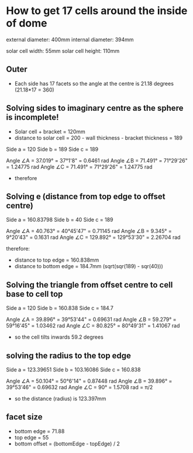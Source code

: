 # How to get 17 cells around the inside of dome

external diameter: 400mm
internal diameter: 394mm

solar cell width: 55mm
solar cell height: 110mm

## Outer
* Each side has 17 facets so the angle at the centre is 21.18 degrees (21.18*17 = 360)


## Solving sides to imaginary centre as the sphere is incomplete!
* Solar cell + bracket = 120mm
* distance to solar cell = 200 - wall thickness - bracket thickness = 189

Side a = 120
Side b = 189
Side c = 189

Angle ∠A = 37.019° = 37°1'8" = 0.6461 rad
Angle ∠B = 71.491° = 71°29'26" = 1.24775 rad
Angle ∠C = 71.491° = 71°29'26" = 1.24775 rad

* therefore

## Solving e (distance from top edge to offset centre)
Side a = 160.83798
Side b = 40
Side c = 189

Angle ∠A = 40.763° = 40°45'47" = 0.71145 rad
Angle ∠B = 9.345° = 9°20'43" = 0.1631 rad
Angle ∠C = 129.892° = 129°53'30" = 2.26704 rad

therefore:
* distance to top edge = 160.838mm
* distance to bottom edge = 184.7mm  (sqrt(sqr(189) - sqr(40)))


## Solving the triangle from offset centre to cell base to cell top
Side a = 120
Side b = 160.838
Side c = 184.7

Angle ∠A = 39.896° = 39°53'44" = 0.69631 rad
Angle ∠B = 59.279° = 59°16'45" = 1.03462 rad
Angle ∠C = 80.825° = 80°49'31" = 1.41067 rad

* so the cell tilts inwards 59.2 degrees


## solving the radius to the top edge
Side a = 123.39651
Side b = 103.16086
Side c = 160.838

Angle ∠A = 50.104° = 50°6'14" = 0.87448 rad
Angle ∠B = 39.896° = 39°53'46" = 0.69632 rad
Angle ∠C = 90° = 1.5708 rad = π/2

* so the distance (radius) is 123.397mm

## facet size
* bottom edge = 71.88
* top edge = 55
* bottom offset = (bottomEdge - topEdge) / 2
